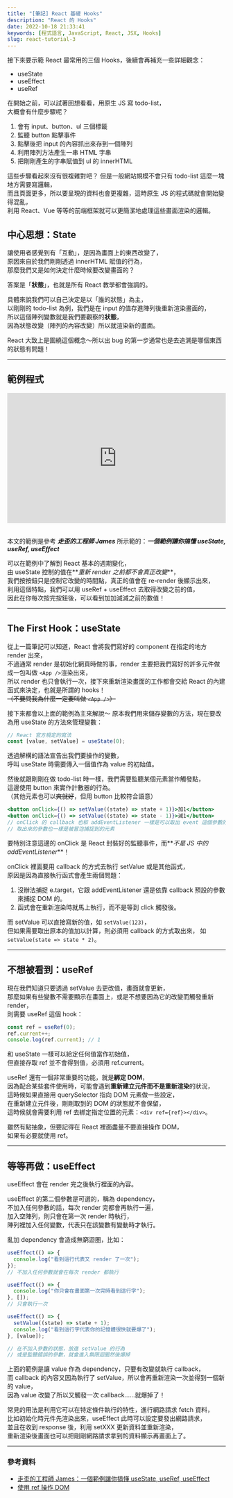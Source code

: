 ```yaml
---
title: "[筆記] React 基礎 Hooks"
description: "React 的 Hooks"
date: 2022-10-18 21:33:41
keywords: [程式語言, JavaScript, React, JSX, Hooks]
slug: react-tutorial-3
---
```


接下來要示範 React 最常用的三個 Hooks，後續會再補充一些詳細觀念：

- useState
- useEffect
- useRef

在開始之前，可以試著回想看看，用原生 JS 寫 todo-list，  
大概會有什麼步驟呢？

1. 會有 input、button、ul 三個標籤
2. 監聽 button 點擊事件
3. 點擊後把 input 的內容抓出來存到一個陣列
4. 利用陣列方法產生一串 HTML 字串
5. 把剛剛產生的字串賦值到 ul 的 innerHTML

這些步驟看起來沒有很複雜對吧？
但是一般網站規模不會只有 todo-list 這麼一塊地方需要寫邏輯，  
而且頁面更多，所以要呈現的資料也會更複雜，這時原生 JS 的程式碼就會開始變得混亂，  
利用 React、Vue 等等的前端框架就可以更簡潔地處理這些畫面渲染的邏輯。

## 中心思想：State

讓使用者感覺到有「互動」，是因為畫面上的東西改變了，  
原因來自於我們剛剛透過 innerHTML 賦值的行為，  
那麼我們又是如何決定什麼時候要改變畫面的？

答案是「**狀態**」，也就是所有 React 教學都會強調的。

具體來說我們可以自己決定是以「誰的狀態」為主，  
以剛剛的 todo-list 為例，我們是在 input 的值存進陣列後重新渲染畫面的，  
所以這個陣列變數就是我們要觀察的**狀態**，  
因為狀態改變（陣列的內容改變）所以就渲染新的畫面。

React 大致上是圍繞這個概念～所以出 bug 的第一步通常也是去追溯是哪個東西的狀態有問題！

---

## 範例程式

<iframe height="300" width="100%" scrolling="no" title="React 教學 - 基礎 Hook" src="https://codepen.io/shin9626/embed/MWqQBLb?default-tab=html%2Cresult" frameborder="no" loading="lazy" allowtransparency="true" allowfullscreen="true">
  See the Pen <a href="https://codepen.io/shin9626/pen/MWqQBLb">
  React 教學 - 基礎 Hook</a> by SHIN (<a href="https://codepen.io/shin9626">@shin9626</a>)
  on <a href="https://codepen.io">CodePen</a>.
</iframe>
<br/>
<br/>

本文的範例是參考 **_走歪的工程師 James_** 所示範的：**_一個範例讓你搞懂 useState, useRef, useEffect_**

可以在範例中了解到 React 基本的週期變化，  
由 useState 控制的值在**_重新 render 之前都不會真正改變_**，  
我們按按鈕只是控制它改變的時間點，真正的值會在 re-render 後顯示出來，  
利用這個特點，我們可以用 useRef + useEffect 去取得改變之前的值，  
因此在你每次按完按鈕後，可以看到加加減減之前的數值！

---

## The First Hook：useState

從上一篇筆記可以知道，React 會將我們寫好的 component 在指定的地方 render 出來，  
不過通常 render 是初始化網頁時做的事，render 主要把我們寫好的許多元件做成一包叫做 `<App />`渲染出來，  
所以 render 也只會執行一次，接下來重新渲染畫面的工作都會交給 React 的內建函式來決定，也就是所謂的 hooks！  
~~（不要問我為什麼一定要叫做 `<App />`）~~

接下來都會以上面的範例為主來解說～
原本我們用來儲存變數的方法，現在要改為用 useState 的方法來管理變數：

```jsx
// React 官方規定的寫法
const [value, setValue] = useState(0);
```

透過解構的語法宣告出我們要操作的變數，  
呼叫 useState 時需要傳入一個值作為 value 的初始值。

然後就跟剛剛在做 todo-list 時一樣，我們需要監聽某個元素當作觸發點，  
這邊使用 button 來實作計數器的行為。  
（其他元素也可以~~爽就好~~，但用 button 比較符合語意）

```jsx
<button onClick={() => setValue((state) => state + 1)}>加1</button>
<button onClick={() => setValue((state) => state - 1)}>減1</button>
// onClick 的 callback 也和 addEventListener 一樣是可以取出 event 這個參數的
// 取出來的參數也一樣是被冒泡捕捉到的元素
```

要特別注意這邊的 onClick 是 React 封裝好的監聽事件，而**_不是 JS 中的 addEventListener_**！

onClick 裡面要用 callback 的方式去執行 setValue 或是其他函式，  
原因是因為直接執行函式會產生兩個問題：

1. 沒辦法捕捉 e.target，它跟 addEventListener 還是依靠 callback 預設的參數來捕捉 DOM 的。
2. 函式會在重新渲染時就馬上執行，而不是等到 click 觸發後。

而 setValue 可以直接寫新的值，如 `setValue(123)`，  
但如果需要取出原本的值加以計算，則必須用 callback 的方式取出來，
如`setValue(state => state * 2)`。

---

## 不想被看到：useRef

現在我們知道只要透過 setValue 去更改值，畫面就會更新，  
那麼如果有些變數不需要顯示在畫面上，或是不想要因為它的改變而觸發重新 render，  
則需要 useRef 這個 hook：

```jsx
const ref = useRef(0);
ref.current++;
console.log(ref.current); // 1
```

和 useState 一樣可以給定任何值當作初始值，  
但直接存取 ref 並不會得到值，必須用 ref.current。

useRef 還有一個非常重要的功能，就是**綁定 DOM**，  
因為配合某些套件使用時，可能會遇到**重新建立元件而不是重新渲染**的狀況，  
這時候如果直接用 querySelector 指向 DOM 元素做一些設定，  
在重新建立元件後，剛剛取到的 DOM 的狀態就不會保留，  
這時候就會需要利用 ref 去綁定指定位置的元素：`<div ref={ref}></div>`。

雖然有點抽象，但要記得在 React 裡面盡量不要直接操作 DOM，  
如果有必要就使用 ref。

---

## 等等再做：useEffect

useEffect 會在 render 完之後執行裡面的內容。

useEffect 的第二個參數是可選的，稱為 dependency，  
不加入任何參數的話，每次 render 完都會再執行一遍，  
加入空陣列，則只會在第一次 render 時執行，  
陣列裡加入任何變數，代表只在該變數有變動時才執行。

亂加 dependency 會造成無窮迴圈，比如：

```jsx
useEffect(() => {
  console.log("看到這行代表又 render 了一次");
});
// 不加入任何參數就會在每次 render 都執行

useEffect(() => {
  console.log("你只會在畫面第一次完時看到這行字");
}, []);
// 只會執行一次

useEffect(() => {
  setValue((state) => state + 1);
  console.log("看到這行字代表你的記憶體很快就要爆了");
}, [value]);

// 在不加入參數的狀態，放進 setValue 的行為
// 或是監聽錯誤的參數，就會進入無限迴圈然後爆掉
```

上面的範例是讓 value 作為 dependency，只要有改變就執行 callback，  
而 callback 的內容又因為執行了 setValue，所以會再重新渲染一次並得到一個新的 value，  
因為 value 改變了所以又觸發一次 callback......就爆掉了！

常見的用法是利用它可以在特定條件執行的特性，進行網路請求 fetch 資料，  
比如初始化時元件先渲染出來，useEffect 此時可以設定要發出網路請求，  
並且在收到 response 後，利用 setXXX 更新資料並重新渲染，  
重新渲染後畫面也可以把剛剛網路請求拿到的資料顯示再畫面上了。

---

### 參考資料

- [走歪的工程師 James：一個範例讓你搞懂 useState, useRef, useEffect](https://www.youtube.com/watch?v=q0C5g4WIrKU)
- [使用 ref 操作 DOM](https://zh-hans.react.dev/learn/manipulating-the-dom-with-refs)
